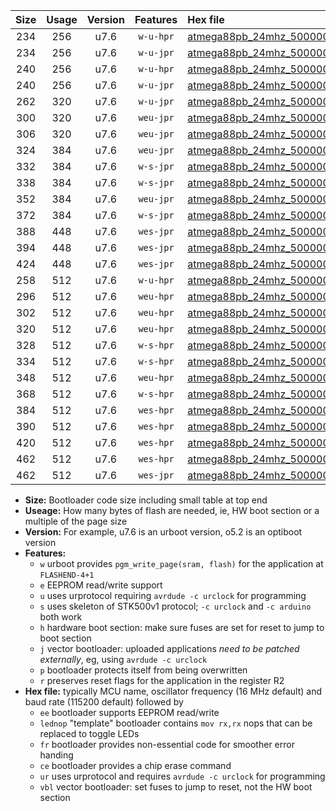|Size|Usage|Version|Features|Hex file|
|:-:|:-:|:-:|:-:|:--|
|234|256|u7.6|`w-u-hpr`|[atmega88pb_24mhz_500000bps_ur.hex](https://raw.githubusercontent.com/stefanrueger/urboot/main//atmega88pb_24mhz_500000bps_ur.hex)|
|234|256|u7.6|`w-u-jpr`|[atmega88pb_24mhz_500000bps_ur_vbl.hex](https://raw.githubusercontent.com/stefanrueger/urboot/main//atmega88pb_24mhz_500000bps_ur_vbl.hex)|
|240|256|u7.6|`w-u-hpr`|[atmega88pb_24mhz_500000bps_lednop_ur.hex](https://raw.githubusercontent.com/stefanrueger/urboot/main//atmega88pb_24mhz_500000bps_lednop_ur.hex)|
|240|256|u7.6|`w-u-jpr`|[atmega88pb_24mhz_500000bps_lednop_ur_vbl.hex](https://raw.githubusercontent.com/stefanrueger/urboot/main//atmega88pb_24mhz_500000bps_lednop_ur_vbl.hex)|
|262|320|u7.6|`w-u-jpr`|[atmega88pb_24mhz_500000bps_lednop_fr_ur_vbl.hex](https://raw.githubusercontent.com/stefanrueger/urboot/main//atmega88pb_24mhz_500000bps_lednop_fr_ur_vbl.hex)|
|300|320|u7.6|`weu-jpr`|[atmega88pb_24mhz_500000bps_ee_ur_vbl.hex](https://raw.githubusercontent.com/stefanrueger/urboot/main//atmega88pb_24mhz_500000bps_ee_ur_vbl.hex)|
|306|320|u7.6|`weu-jpr`|[atmega88pb_24mhz_500000bps_ee_lednop_ur_vbl.hex](https://raw.githubusercontent.com/stefanrueger/urboot/main//atmega88pb_24mhz_500000bps_ee_lednop_ur_vbl.hex)|
|324|384|u7.6|`weu-jpr`|[atmega88pb_24mhz_500000bps_ee_lednop_fr_ur_vbl.hex](https://raw.githubusercontent.com/stefanrueger/urboot/main//atmega88pb_24mhz_500000bps_ee_lednop_fr_ur_vbl.hex)|
|332|384|u7.6|`w-s-jpr`|[atmega88pb_24mhz_500000bps_vbl.hex](https://raw.githubusercontent.com/stefanrueger/urboot/main//atmega88pb_24mhz_500000bps_vbl.hex)|
|338|384|u7.6|`w-s-jpr`|[atmega88pb_24mhz_500000bps_lednop_vbl.hex](https://raw.githubusercontent.com/stefanrueger/urboot/main//atmega88pb_24mhz_500000bps_lednop_vbl.hex)|
|352|384|u7.6|`weu-jpr`|[atmega88pb_24mhz_500000bps_ee_lednop_fr_ce_ur_vbl.hex](https://raw.githubusercontent.com/stefanrueger/urboot/main//atmega88pb_24mhz_500000bps_ee_lednop_fr_ce_ur_vbl.hex)|
|372|384|u7.6|`w-s-jpr`|[atmega88pb_24mhz_500000bps_lednop_fr_vbl.hex](https://raw.githubusercontent.com/stefanrueger/urboot/main//atmega88pb_24mhz_500000bps_lednop_fr_vbl.hex)|
|388|448|u7.6|`wes-jpr`|[atmega88pb_24mhz_500000bps_ee_vbl.hex](https://raw.githubusercontent.com/stefanrueger/urboot/main//atmega88pb_24mhz_500000bps_ee_vbl.hex)|
|394|448|u7.6|`wes-jpr`|[atmega88pb_24mhz_500000bps_ee_lednop_vbl.hex](https://raw.githubusercontent.com/stefanrueger/urboot/main//atmega88pb_24mhz_500000bps_ee_lednop_vbl.hex)|
|424|448|u7.6|`wes-jpr`|[atmega88pb_24mhz_500000bps_ee_lednop_fr_vbl.hex](https://raw.githubusercontent.com/stefanrueger/urboot/main//atmega88pb_24mhz_500000bps_ee_lednop_fr_vbl.hex)|
|258|512|u7.6|`w-u-hpr`|[atmega88pb_24mhz_500000bps_lednop_fr_ur.hex](https://raw.githubusercontent.com/stefanrueger/urboot/main//atmega88pb_24mhz_500000bps_lednop_fr_ur.hex)|
|296|512|u7.6|`weu-hpr`|[atmega88pb_24mhz_500000bps_ee_ur.hex](https://raw.githubusercontent.com/stefanrueger/urboot/main//atmega88pb_24mhz_500000bps_ee_ur.hex)|
|302|512|u7.6|`weu-hpr`|[atmega88pb_24mhz_500000bps_ee_lednop_ur.hex](https://raw.githubusercontent.com/stefanrueger/urboot/main//atmega88pb_24mhz_500000bps_ee_lednop_ur.hex)|
|320|512|u7.6|`weu-hpr`|[atmega88pb_24mhz_500000bps_ee_lednop_fr_ur.hex](https://raw.githubusercontent.com/stefanrueger/urboot/main//atmega88pb_24mhz_500000bps_ee_lednop_fr_ur.hex)|
|328|512|u7.6|`w-s-hpr`|[atmega88pb_24mhz_500000bps.hex](https://raw.githubusercontent.com/stefanrueger/urboot/main//atmega88pb_24mhz_500000bps.hex)|
|334|512|u7.6|`w-s-hpr`|[atmega88pb_24mhz_500000bps_lednop.hex](https://raw.githubusercontent.com/stefanrueger/urboot/main//atmega88pb_24mhz_500000bps_lednop.hex)|
|348|512|u7.6|`weu-hpr`|[atmega88pb_24mhz_500000bps_ee_lednop_fr_ce_ur.hex](https://raw.githubusercontent.com/stefanrueger/urboot/main//atmega88pb_24mhz_500000bps_ee_lednop_fr_ce_ur.hex)|
|368|512|u7.6|`w-s-hpr`|[atmega88pb_24mhz_500000bps_lednop_fr.hex](https://raw.githubusercontent.com/stefanrueger/urboot/main//atmega88pb_24mhz_500000bps_lednop_fr.hex)|
|384|512|u7.6|`wes-hpr`|[atmega88pb_24mhz_500000bps_ee.hex](https://raw.githubusercontent.com/stefanrueger/urboot/main//atmega88pb_24mhz_500000bps_ee.hex)|
|390|512|u7.6|`wes-hpr`|[atmega88pb_24mhz_500000bps_ee_lednop.hex](https://raw.githubusercontent.com/stefanrueger/urboot/main//atmega88pb_24mhz_500000bps_ee_lednop.hex)|
|420|512|u7.6|`wes-hpr`|[atmega88pb_24mhz_500000bps_ee_lednop_fr.hex](https://raw.githubusercontent.com/stefanrueger/urboot/main//atmega88pb_24mhz_500000bps_ee_lednop_fr.hex)|
|462|512|u7.6|`wes-hpr`|[atmega88pb_24mhz_500000bps_ee_lednop_fr_ce.hex](https://raw.githubusercontent.com/stefanrueger/urboot/main//atmega88pb_24mhz_500000bps_ee_lednop_fr_ce.hex)|
|462|512|u7.6|`wes-jpr`|[atmega88pb_24mhz_500000bps_ee_lednop_fr_ce_vbl.hex](https://raw.githubusercontent.com/stefanrueger/urboot/main//atmega88pb_24mhz_500000bps_ee_lednop_fr_ce_vbl.hex)|

- **Size:** Bootloader code size including small table at top end
- **Useage:** How many bytes of flash are needed, ie, HW boot section or a multiple of the page size
- **Version:** For example, u7.6 is an urboot version, o5.2 is an optiboot version
- **Features:**
  + `w` urboot provides `pgm_write_page(sram, flash)` for the application at `FLASHEND-4+1`
  + `e` EEPROM read/write support
  + `u` uses urprotocol requiring `avrdude -c urclock` for programming
  + `s` uses skeleton of STK500v1 protocol; `-c urclock` and `-c arduino` both work
  + `h` hardware boot section: make sure fuses are set for reset to jump to boot section
  + `j` vector bootloader: uploaded applications *need to be patched externally*, eg, using `avrdude -c urclock`
  + `p` bootloader protects itself from being overwritten
  + `r` preserves reset flags for the application in the register R2
- **Hex file:** typically MCU name, oscillator frequency (16 MHz default) and baud rate (115200 default) followed by
  + `ee` bootloader supports EEPROM read/write
  + `lednop` "template" bootloader contains `mov rx,rx` nops that can be replaced to toggle LEDs
  + `fr` bootloader provides non-essential code for smoother error handing
  + `ce` bootloader provides a chip erase command
  + `ur` uses urprotocol and requires `avrdude -c urclock` for programming
  + `vbl` vector bootloader: set fuses to jump to reset, not the HW boot section
